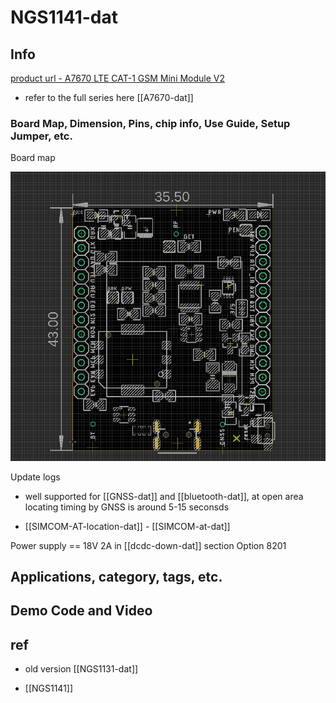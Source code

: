 
# NGS1141-dat

## Info

[product url - A7670 LTE CAT-1 GSM Mini Module V2](https://www.electrodragon.com/product/a7670-lte-cat-1-gsm-mini-module/)

- refer to the full series here [[A7670-dat]]

### Board Map, Dimension, Pins, chip info, Use Guide, Setup Jumper, etc.

Board map 

![](2025-06-13-19-18-47.png)

Update logs 

- well supported for [[GNSS-dat]] and [[bluetooth-dat]], at open area locating timing by GNSS is around 5-15 seconsds

- [[SIMCOM-AT-location-dat]] - [[SIMCOM-at-dat]]

Power supply == 18V 2A in [[dcdc-down-dat]] section Option 8201

## Applications, category, tags, etc. 


## Demo Code and Video



## ref 

- old version [[NGS1131-dat]]

- [[NGS1141]] 


